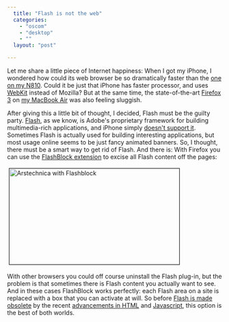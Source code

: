 ```yaml
---
  title: "Flash is not the web"
  categories: 
    - "oscom"
    - "desktop"
    - ""
  layout: "post"

---
```

<p>
Let me share a little piece of Internet happiness: When I got my iPhone, I wondered how could its web browser be so dramatically faster than the <a href="http://www.vasanth.in/2008/01/30/N810MicroBBrowser.aspx">one on my N810</a>. Could it be just that iPhone has faster processor, and uses <a href="http://webkit.org/">WebKit</a> instead of Mozilla? But at the same time, the state-of-the-art <a href="http://www.mozilla.com/en-US/firefox/">Firefox 3</a> on <a href="http://flickr.com/photos/bergie/tags/macbookair/">my MacBook Air</a> was also feeling sluggish.
</p><p>
After giving this a little bit of thought, I decided, Flash must be the guilty party. <a href="http://en.wikipedia.org/wiki/Adobe_Flash">Flash</a>, as we know, is Adobe's proprietary framework for building multimedia-rich applications, and iPhone simply <a href="http://www.tuaw.com/2007/06/12/its-official-no-flash-support-on-the-iphone-yet/">doesn't support it</a>. Sometimes Flash is actually used for building interesting applications, but most usage online seems to be just fancy animated banners. So, I thought, there must be a smart way to get rid of Flash. And there is: With Firefox you can use the <a href="http://flashblock.mozdev.org/">FlashBlock extension</a> to excise all Flash content off the pages:
</p><p>
<a href="http://bergie.iki.fi/midcom-serveattachmentguid-fb7c0a989dfe11ddbd57458be9cc09f609f6/arstechnica-with-flashblock.png"><img src="http://bergie.iki.fi/midcom-serveattachmentguid-ff88725c9dfe11dd83b943f4337535593559/arstechnica-with-flashblock-tm.jpg" height="224" width="398" border="1" hspace="4" vspace="4" alt="Arstechnica with Flashblock" title="Arstechnica with Flashblock" /></a>
</p><p>
With other browsers you could off course uninstall the Flash plug-in, but the problem is that sometimes there is Flash content you actually want to see. And in these cases FlashBlock works perfectly: each Flash area on a site is replaced with a box that you can activate at will. So before <a href="http://ostatic.com/172399-blog/chrome-javascript-and-flash-two-mostly-opposing-views">Flash is made obsolete</a> by the recent <a href="http://webkit.org/blog/140/html5-media-support/">advancements in HTML</a> and <a href="http://www.pathf.com/blogs/2008/08/faster-javascript-for-firefox-31-thru-jit/">Javascript</a>, this option is the best of both worlds.
</p>